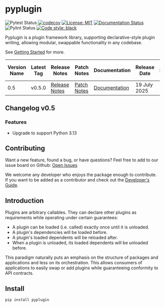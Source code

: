 # pyplugin
![Pytest Status](https://github.com/pyplugin/pyplugin/actions/workflows/pytest.yml/badge.svg)
[![codecov](https://codecov.io/github/pyplugin/pyplugin/branch/main/graph/badge.svg?token=1PH1NHTGXP)](https://codecov.io/github/pyplugin/pyplugin)
[![License: MIT](https://img.shields.io/badge/License-MIT-blue.svg)](https://raw.githubusercontent.com/pyplugin/pyplugin/main/LICENSE)
[![Documentation Status](https://readthedocs.org/projects/pyplugin/badge/?version=stable)](https://pyplugin.readthedocs.io/en/stable/?badge=stable)
![Pylint Status](https://github.com/pyplugin/pyplugin/actions/workflows/pylint.yml/badge.svg)
[![Code style: black](https://img.shields.io/badge/code%20style-black-000000.svg)](https://github.com/psf/black)

Pyplugin is a plugin framework library, supporting declarative-style plugin writing, allowing modular, swappable
functionality in any codebase. 

See
[Getting Started](https://pyplugin.readthedocs.io/en/latest/getting_started.html) for more.


| Version Name | Latest Tag | Release Notes                                                             | Patch Notes                                                             | Documentation                                            | Release Date | End Support Date |
|--------------|------------|---------------------------------------------------------------------------|-------------------------------------------------------------------------|----------------------------------------------------------|--------------|------------------|
| 0.5          | v0.5.0     | [Release Notes](https://github.com/pyplugin/pyplugin/releases/tag/v0.5.0) | [Patch Notes](https://github.com/pyplugin/pyplugin/releases/tag/v0.5.0) | [Documentation](https://pyplugin.readthedocs.io/en/0.5/) | 19 July 2025  |                  |


## Changelog v0.5

### Features

- Upgrade to support Python 3.13

## Contributing
Want a new feature, found a bug, or have questions? Feel free to add to our issue board on Github:
[Open Issues](https://github.com/pyplugin/pyplugin/issues)

We welcome any developer who enjoys the package enough to contribute. 
If you want to be added as a contributor and check out the 
[Developer's Guide](https://github.com/pyplugin/pyplugin/wiki/Developer's-Guide).

## Introduction
Plugins are arbitrary callables. They can declare other plugins as requirements while operating under
certain guarantees:

- A plugin can be loaded (i.e. called) exactly once until it is unloaded.
- A plugin's dependencies will be loaded before.
- A plugin's loaded dependents will be reloaded after.
- When a plugin is unloaded, its loaded dependents will be unloaded before.

This paradigm naturally puts an emphasis on the structure of packages and applications and less on its orchestration.
This allows consumers of applications to easily swap or add plugins while guaranteeing conformity to API
contracts.

## Install
```
pip install pyplugin
```
